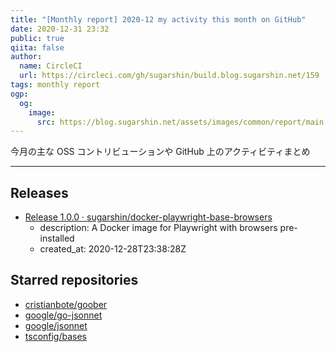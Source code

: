 ```yaml
---
title: "[Monthly report] 2020-12 my activity this month on GitHub"
date: 2020-12-31 23:32
public: true
qiita: false
author:
  name: CircleCI
  url: https://circleci.com/gh/sugarshin/build.blog.sugarshin.net/159
tags: monthly report
ogp:
  og:
    image:
      src: https://blog.sugarshin.net/assets/images/common/report/main.png
---
```


今月の主な OSS コントリビューションや GitHub 上のアクティビティまとめ

***

## Releases

- [Release 1.0.0 · sugarshin/docker-playwright-base-browsers](https://github.com/sugarshin/docker-playwright-base-browsers/releases/tag/1.0.0)
  - description: A Docker image for Playwright with browsers pre-installed
  - created_at: 2020-12-28T23:38:28Z

## Starred repositories

- [cristianbote/goober](https://github.com/cristianbote/goober)
- [google/go-jsonnet](https://github.com/google/go-jsonnet)
- [google/jsonnet](https://github.com/google/jsonnet)
- [tsconfig/bases](https://github.com/tsconfig/bases)
